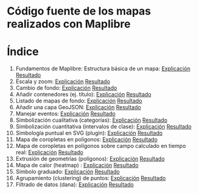 Código fuente de los mapas realizados con Maplibre
==================================================

# Índice

1. Fundamentos de Maplibre: Estructura básica de un mapa: [Explicación](1.md) [Resultado](https://josemamira.github.io/curso_maplibre/src/1.html)
2. Escala y zoom: [Explicación](2.md) [Resultado](j[osemamira.github.io/curso_maplibre/src/1.html](https://josemamira.github.io/curso_maplibre/src/2.html))
3. Cambio de fondo: [Explicación](3.md) [Resultado](j[osemamira.github.io/curso_maplibre/src/1.html](https://josemamira.github.io/curso_maplibre/src/3.html))
4. Añadir contenedores (ej. título): [Explicación](4.md) [Resultado](j[osemamira.github.io/curso_maplibre/src/1.html](https://josemamira.github.io/curso_maplibre/src/4.html))
5. Listado de mapas de fondo: [Explicación](5.md) [Resultado](j[osemamira.github.io/curso_maplibre/src/1.html](https://josemamira.github.io/curso_maplibre/src/5.html))
6. Añadir una capa GeoJSON: [Explicación](6.md) [Resultado](j[osemamira.github.io/curso_maplibre/src/1.html](https://josemamira.github.io/curso_maplibre/src/6.html))
7. Manejar eventos: [Explicación](7.md) [Resultado](https://josemamira.github.io/curso_maplibre/src/7.html)
8. Simbolización cualitativa (categorías): [Explicación](8.md) [Resultado](https://josemamira.github.io/curso_maplibre/src/8.html)
9. Simbolización cuantitativa (intervalos de clase): [Explicación](9.md) [Resultado](https://josemamira.github.io/curso_maplibre/src/9.html)
10. Simbología puntual en SVG (plugin): [Explicación](10.md) [Resultado](https://josemamira.github.io/curso_maplibre/src/10.html)
11. Mapa de coropletas en polígonos: [Explicación](11.md) [Resultado](https://josemamira.github.io/curso_maplibre/src/11.html)
12. Mapa de coropletas en polígonos sobre campo calculado en tiempo real: [Explicación](12.md) [Resultado](https://josemamira.github.io/curso_maplibre/src/12.html)
13. Extrusión de geometrías (polígonos): [Explicación](13.md) [Resultado](https://josemamira.github.io/curso_maplibre/src/13.html)
14. Mapa de calor (heatmap) : [Explicación](14.md) [Resultado](https://josemamira.github.io/curso_maplibre/src/14.html)
15. Símbolo graduado: [Explicación](15.md) [Resultado](https://josemamira.github.io/curso_maplibre/src/15.html)
16. Agrupamiento (clustering) de puntos: [Explicación](16.md) [Resultado](https://josemamira.github.io/curso_maplibre/src/16.html)
17. Filtrado de datos (dana): [Explicación](17.md) [Resultado](https://josemamira.github.io/curso_maplibre/src/17.html)
